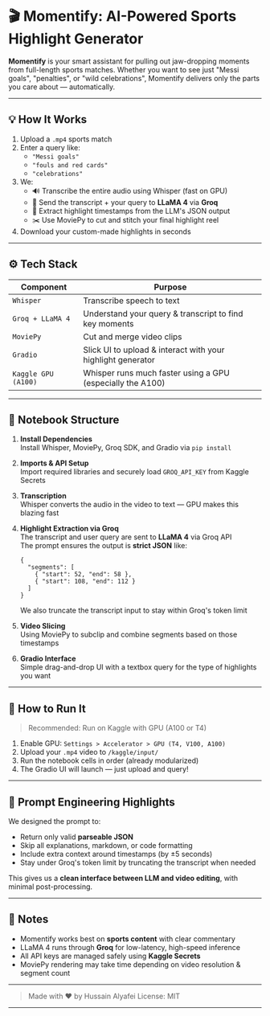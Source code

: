 # 🎬 Momentify: AI-Powered Sports Highlight Generator

**Momentify** is your smart assistant for pulling out jaw-dropping moments from full-length sports matches. Whether you want to see just "Messi goals", "penalties", or "wild celebrations", Momentify delivers only the parts you care about — automatically.

---

## 💡 How It Works

1. Upload a `.mp4` sports match  
2. Enter a query like:  
   - `"Messi goals"`  
   - `"fouls and red cards"`  
   - `"celebrations"`
3. We:
   - 🔊 Transcribe the entire audio using Whisper (fast on GPU)
   - 🤖 Send the transcript + your query to **LLaMA 4** via **Groq**
   - 🧠 Extract highlight timestamps from the LLM's JSON output
   - ✂️ Use MoviePy to cut and stitch your final highlight reel
4. Download your custom-made highlights in seconds

---

## ⚙️ Tech Stack

| Component         | Purpose                                                              |
|------------------|----------------------------------------------------------------------|
| `Whisper`         | Transcribe speech to text                                            |
| `Groq + LLaMA 4`  | Understand your query & transcript to find key moments              |
| `MoviePy`         | Cut and merge video clips                                            |
| `Gradio`          | Slick UI to upload & interact with your highlight generator         |
| `Kaggle GPU (A100)` | Whisper runs much faster using a GPU (especially the A100)         |

---

## 🧱 Notebook Structure

1. **Install Dependencies**  
   Install Whisper, MoviePy, Groq SDK, and Gradio via `pip install`

2. **Imports & API Setup**  
   Import required libraries and securely load `GROQ_API_KEY` from Kaggle Secrets

3. **Transcription**  
   Whisper converts the audio in the video to text — GPU makes this blazing fast

4. **Highlight Extraction via Groq**  
   The transcript and user query are sent to **LLaMA 4** via Groq API  
   The prompt ensures the output is **strict JSON** like:

   ```
   {
     "segments": [
       { "start": 52, "end": 58 },
       { "start": 108, "end": 112 }
     ]
   }
   ```

   We also truncate the transcript input to stay within Groq's token limit

5. **Video Slicing**  
   Using MoviePy to subclip and combine segments based on those timestamps

6. **Gradio Interface**  
   Simple drag-and-drop UI with a textbox query for the type of highlights you want

---

## 🚀 How to Run It

> Recommended: Run on Kaggle with GPU (A100 or T4)

1. Enable GPU: `Settings > Accelerator > GPU (T4, V100, A100)`
2. Upload your `.mp4` video to `/kaggle/input/`
3. Run the notebook cells in order (already modularized)
4. The Gradio UI will launch — just upload and query!

---

## 🧠 Prompt Engineering Highlights

We designed the prompt to:
- Return only valid **parseable JSON**
- Skip all explanations, markdown, or code formatting
- Include extra context around timestamps (by ±5 seconds)
- Stay under Groq's token limit by truncating the transcript when needed

This gives us a **clean interface between LLM and video editing**, with minimal post-processing.

---

## 📌 Notes

- Momentify works best on **sports content** with clear commentary
- LLaMA 4 runs through **Groq** for low-latency, high-speed inference
- All API keys are managed safely using **Kaggle Secrets**
- MoviePy rendering may take time depending on video resolution & segment count

---

> Made with ❤️ by Hussain Alyafei
> License: MIT

---
